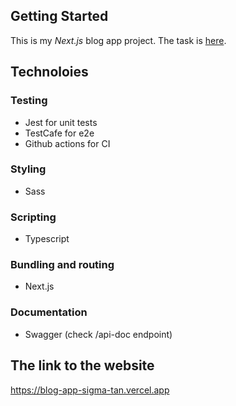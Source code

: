 ## Getting Started

This is my _Next.js_ blog app project.
The task is [here](https://github.com/Applifting/fullstack-exercise/blob/master/assignment.md).

## Technoloies

### Testing

- Jest for unit tests
- TestCafe for e2e
- Github actions for CI

### Styling

- Sass

### Scripting

- Typescript

### Bundling and routing

- Next.js

### Documentation

- Swagger (check /api-doc endpoint)

## The link to the website

https://blog-app-sigma-tan.vercel.app
